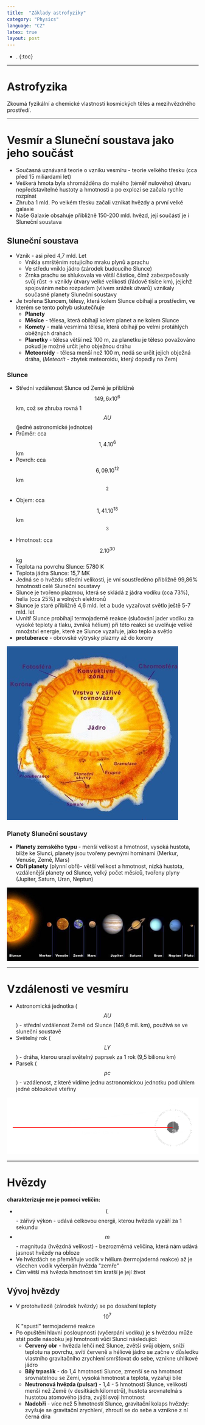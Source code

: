 ```yaml
---
title:  "Základy astrofyziky"
category: "Physics"
language: "CZ"
latex: true
layout: post
---
```


- .
{:toc}
---

# Astrofyzika
Zkoumá fyzikální a chemické vlastnosti kosmických těles a mezihvězdného prostředí.

---

# Vesmír a Sluneční soustava jako jeho součást
- Současná uznávaná teorie o vzniku vesmíru - teorie velkého třesku (cca před 15 miliardami let)
- Veškerá hmota byla shromážděna do malého (téměř nulového) útvaru nepředstavitelné hustoty a hmotnosti a po explozi se začala rychle rozpínat
- Zhruba 1 mld. Po velkém třesku začali vznikat hvězdy a první velké galaxie
- Naše Galaxie obsahuje přibližně 150-200 mld. hvězd, její součástí je i Sluneční soustava


## Sluneční soustava
- Vznik - asi před 4,7 mld. Let
	- Vnikla smrštěním rotujícího mraku plynů a prachu 
	- Ve středu vniklo jádro (zárodek budoucího Slunce)
	- Zrnka prachu se shlukovala ve větší částice, čímž zabezpečovaly svůj růst → vznikly útvary velké velikosti (řádově tisíce km), jejichž spojováním nebo rozpadem (vlivem srážek útvarů) vznikaly současné planety Sluneční soustavy
- Je tvořena Sluncem, tělesy, která kolem Slunce obíhají a prostředím, ve kterém se tento pohyb uskutečňuje
	- **Planety**
	- **Měsíce** - tělesa, která obíhají kolem planet a ne kolem Slunce
	- **Komety** - malá vesmírná tělesa, která obíhají po velmi protáhlých oběžných drahách
	- **Planetky** - tělesa větší než 100 m, za planetku je těleso považováno pokud je možné určit jeho obježnou dráhu
	- **Meteoroidy** - tělesa menší než 100 m, nedá se určit jejich obježná dráha, (_Meteorit_ - zbytek meteoroidu, který dopadly na Zem)

### Slunce
- Střední vzdálenost Slunce od Země je přibližně $$149,6x10^6$$ km, což se zhruba rovná 1 $$AU$$ (jedné astronomické jednotce)
- Průměr: cca $$1,4.10^6$$ km 
- Povrch: cca $$6,09.10^{12}$$ km$$^2$$
- Objem: cca $$1,41.10^{18}$$ km$$^3$$
- Hmotnost: cca $$2.10^{30}$$ kg
- Teplota na povrchu Slunce: 5780 K
- Teplota jádra Slunce: 15,7 MK
- Jedná se o hvězdu střední velikosti, je vní soustředěno přibližně 99,86% hmotnosti celé Sluneční soustavy
- Slunce je tvořeno plazmou, která se skládá z jádra vodíku (cca 73%), helia (cca 25%) a volných elektronů
- Slunce je staré přibližně 4,6 mld. let a bude vyzařovat světlo ještě 5-7 mld. let
- Uvnitř Slunce probíhají termojaderné reakce (slučování jader vodíku za vysoké teploty a tlaku, zvniká hélium) při této reakci se uvolňuje veliké množství energie, které ze Slunce vyzařuje, jako teplo a světlo
- **protuberace** - obrovské výtrysky plazmy až do korony

![Průřez Slunce](/assets/img/physics/astrofyzika/sun.jpg)

### Planety Sluneční soustavy
- **Planety zemského typu** - menší velikost a hmotnost, vysoká hustota, blíže ke Slunci, planety jsou tvořeny pevnými horninami (Merkur, Venuše, Země, Mars)
- **Obří planety** (plynní obři)- větší velikost a hmotnost, nízká hustota, vzdálenější planety od Slunce, velký počet měsíců, tvořeny plyny (Jupiter, Saturn, Uran, Neptun)	

![Průřez Slunce](/assets/img/physics/astrofyzika/ss.jpg)

---

# Vzdálenosti ve vesmíru
- Astronomická jednotka ($$AU$$) - střední vzdálenost Země od Slunce (149,6 mil. km), používá se ve sluneční soustavě
- Světelný rok ($$LY$$) - dráha, kterou urazí světelný paprsek za 1 rok (9,5 bilionu km)
- Parsek ($$pc$$) - vzdálenost, z které vidíme jednu astronomickou jednotku pod úhlem jedné obloukové vteřiny

![Parsek](/assets/img/physics/astrofyzika/parsek.png)

---

# Hvězdy
**charakterizuje me je pomocí veličin:**
- $$L$$ - zářivý výkon - udává celkovou energii, kterou hvězda vyzáří za 1 sekundu
- $$m$$ - magnituda (hvězdná velikost) - bezrozměrná veličina, která nám udává jasnost hvězdy na obloze 
- Ve hvězdách se přeměňuje vodík v hélium (termojaderná reakce) až je všechen vodík vyčerpán hvězda "zemře"
- Čím větší má hvězda hmotnost tím kratší je její život

## Vývoj hvězdy
- V protohvězdě (zárodek hvězdy) se po dosažení teploty $$10^7$$ K "spustí" termojaderné reakce
- Po opuštění hlavní posloupnosti (vyčerpání vodíku) je s hvězdou může stát podle násobku její hmotnosti vůči Slunci následující:
	- **Červený obr** - hvězda lehčí než Slunce, zvětší svůj objem, sníží teplotu na povrchu, svítí červeně a héliové jádro se začne v důsledku vlastního gravitačního zrychlení 
	smršťovat do sebe, vznikne uhlíkové jádro
	- **Bílý trpaslík** - do 1,4 hmotnosti Slunce, zmenší se na hmotnost srovnatelnou se Zemí, vysoká hmotnost a teplota, vyzařují bíle
	- **Neutronová hvězda (pulsar)** - 1,4 - 5 hmotností Slunce, velikostí menší než Země (v desítkách kilometrů), hustota srovnatelná s hustotou atomového jádra, zvýší svoji hmotnost
	- **Nadobři** - více než 5 hmotností Slunce, gravitační kolaps hvězdy: zvyšuje se gravitační zrychlení, zhroutí se do sebe a vznikne z ní černá díra